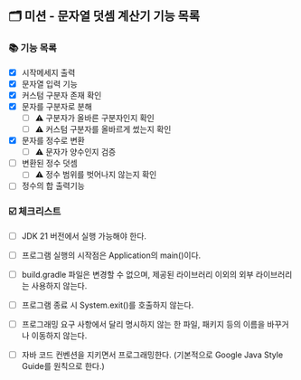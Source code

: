 ## 🗂 미션 - 문자열 덧셈 계산기 기능 목록

### 📚 기능 목록

- [x] 시작메세지 출력
- [x] 문자열 입력 기능
- [x] 커스텀 구분자 존재 확인
- [x] 문자를 구분자로 분해
    - [ ] ⚠️ 구분자가 올바른 구분자인지 확인
    - [ ] ⚠️ 커스텀 구분자를 올바르게 썼는지 확인
- [x] 문자를 정수로 변환
    - [ ] ⚠️ 문자가 양수인지 검증
- [ ] 변환된 정수 덧셈
    - [ ] ⚠️ 정수 범위를 벗어나지 않는지 확인
- [ ] 정수의 합 출력기능

### ☑️ 체크리스트

- [ ] JDK 21 버전에서 실행 가능해야 한다.

- [ ] 프로그램 실행의 시작점은 Application의 main()이다.

- [ ] build.gradle 파일은 변경할 수 없으며, 제공된 라이브러리 이외의 외부 라이브러리는 사용하지 않는다.

- [ ] 프로그램 종료 시 System.exit()를 호출하지 않는다.

- [ ] 프로그래밍 요구 사항에서 달리 명시하지 않는 한 파일, 패키지 등의 이름을 바꾸거나 이동하지 않는다.

- [ ] 자바 코드 컨벤션을 지키면서 프로그래밍한다. (기본적으로 Google Java Style Guide를 원칙으로 한다.)